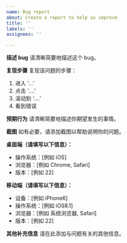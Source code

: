```yaml
---
name: Bug report
about: Create a report to help us improve
title: ''
labels: ''
assignees: ''

---
```


**描述 bug**
请清晰简要地描述这个 bug。

**复现步骤**
复现该问题的步骤：
1. 进入 '...'
2. 点击 '....'
3. 滚动到 '....'
4. 看到错误

**预期行为**
请清晰简要地描述你期望发生的事情。

**截图**
如有必要，请添加截图以帮助说明你的问题。

**桌面端（请填写以下信息）：**
 - 操作系统：[例如 iOS]
 - 浏览器：[例如 Chrome, Safari]
 - 版本：[例如 22]

**移动端（请填写以下信息）：**
 - 设备：[例如 iPhone6]
 - 操作系统：[例如 iOS8.1]
 - 浏览器：[例如 系统浏览器, Safari]
 - 版本：[例如 22]

**其他补充信息**
请在此添加与问题有关的其他信息。
